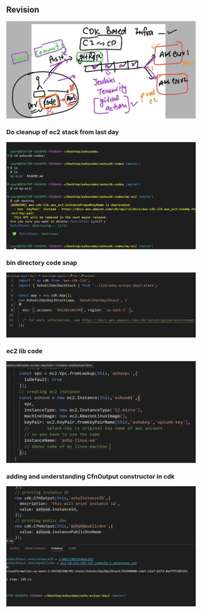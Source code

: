## Revision 

<img src="rev1.png">

### Do cleanup of ec2 stack from last day 

<img src="clean.png">

### bin directory code snap 

<img src="bin1.png">

### ec2 lib code 

<img src="ec21.png">

### adding and understanding CfnOutput constructor in cdk 

<img src="out1.png">


